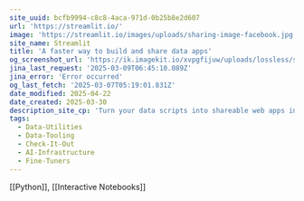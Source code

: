 ```yaml
---
site_uuid: bcfb9994-c8c8-4aca-971d-0b25b8e2d607
url: 'https://streamlit.io/'
image: 'https://streamlit.io/images/uploads/sharing-image-facebook.jpg'
site_name: Streamlit
title: 'A faster way to build and share data apps'
og_screenshot_url: 'https://ik.imagekit.io/xvpgfijuw/uploads/lossless/screenshots/20250527_Streamlit_og_screenshot.jpeg'
jina_last_request: '2025-03-09T06:45:10.089Z'
jina_error: 'Error occurred'
og_last_fetch: '2025-03-07T05:19:01.831Z'
date_modified: 2025-04-22
date_created: 2025-03-30
description_site_cp: 'Turn your data scripts into shareable web apps in minutes.All in pure Python. No front‑end experience required.'
tags:
  - Data-Utilities
  - Data-Tooling
  - Check-It-Out
  - AI-Infrastructure
  - Fine-Tuners
---
```


[[Python]], [[Interactive Notebooks]]
